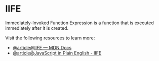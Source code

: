 # IIFE

Immediately-Invoked Function Expression is a function that is executed immediately after it is created.

Visit the following resources to learn more:

- [@article@IIFE — MDN Docs](https://developer.mozilla.org/en-US/docs/Glossary/IIFE)
- [@article@JavaScript in Plain English - IIFE](https://javascript.plainenglish.io/https-medium-com-javascript-in-plain-english-stop-feeling-iffy-about-using-an-iife-7b0292aba174)
